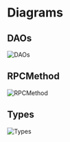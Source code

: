 # Diagrams

## DAOs

![DAOs](https://yuml.me/eb2ce4bc.png)

## RPCMethod

![RPCMethod](https://yuml.me/84ffde6a.png)

## Types

![Types](https://yuml.me/1dc7d271.png)